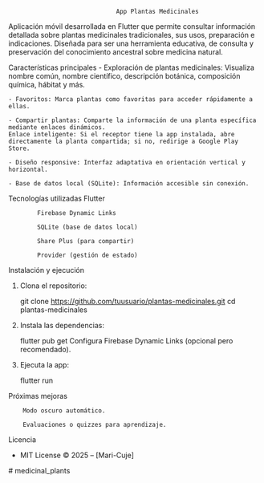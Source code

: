                                   App Plantas Medicinales
Aplicación móvil desarrollada en Flutter que permite consultar información detallada sobre plantas medicinales tradicionales, sus usos, preparación e indicaciones. Diseñada para ser una herramienta educativa, de consulta y preservación del conocimiento ancestral sobre medicina natural.

Características principales
    - Exploración de plantas medicinales: Visualiza nombre común, nombre científico, descripción botánica, composición química, hábitat y más.

    - Favoritos: Marca plantas como favoritas para acceder rápidamente a ellas.

    - Compartir plantas: Comparte la información de una planta específica mediante enlaces dinámicos.
    Enlace inteligente: Si el receptor tiene la app instalada, abre directamente la planta compartida; si no, redirige a Google Play Store.

    - Diseño responsive: Interfaz adaptativa en orientación vertical y horizontal.

    - Base de datos local (SQLite): Información accesible sin conexión.

Tecnologías utilizadas
            Flutter

            Firebase Dynamic Links

            SQLite (base de datos local)

            Share Plus (para compartir)

            Provider (gestión de estado)

Instalación y ejecución
1. Clona el repositorio:

    git clone https://github.com/tuusuario/plantas-medicinales.git
    cd plantas-medicinales
2. Instala las dependencias:

    flutter pub get
    Configura Firebase Dynamic Links (opcional pero recomendado).

3. Ejecuta la app:

    flutter run

Próximas mejoras

        Modo oscuro automático.

        Evaluaciones o quizzes para aprendizaje.

Licencia
- MIT License © 2025 – [Mari-Cuje]

#   m e d i c i n a l _ p l a n t s  
 